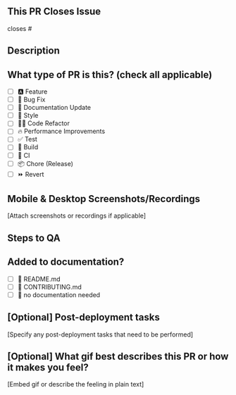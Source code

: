 
## This PR Closes Issue 
closes #

## Description

## What type of PR is this? (check all applicable)

- [ ] 🅰️ Feature
- [ ] 🐛 Bug Fix
- [ ] 📝 Documentation Update
- [ ] 🎨 Style
- [ ] 🧑‍💻 Code Refactor
- [ ] 🔥 Performance Improvements
- [ ] ✅ Test
- [ ] 🤖 Build
- [ ] 🔁 CI
- [ ] 📦 Chore (Release)
- [ ] ⏩ Revert

## Mobile & Desktop Screenshots/Recordings
[Attach screenshots or recordings if applicable]

## Steps to QA

## Added to documentation?
- [ ] 📜 README.md
- [ ] 📜 CONTRIBUTING.md
- [ ] 🙅 no documentation needed

## [Optional] Post-deployment tasks
[Specify any post-deployment tasks that need to be performed]

## [Optional] What gif best describes this PR or how it makes you feel? 
[Embed gif or describe the feeling in plain text]
